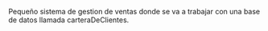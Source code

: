 Pequeño sistema de gestion de ventas donde se va a trabajar con una base de datos llamada carteraDeClientes.
